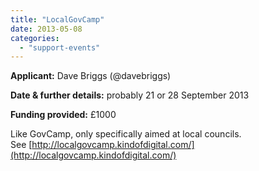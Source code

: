 ```yaml
---
title: "LocalGovCamp"
date: 2013-05-08
categories: 
  - "support-events"
---
```


**Applicant:** Dave Briggs (@davebriggs)

**Date & further details:** probably 21 or 28 September 2013

**Funding provided:** £1000

Like GovCamp, only specifically aimed at local councils. See [http://localgovcamp.kindofdigital.com/](http://localgovcamp.kindofdigital.com/)
